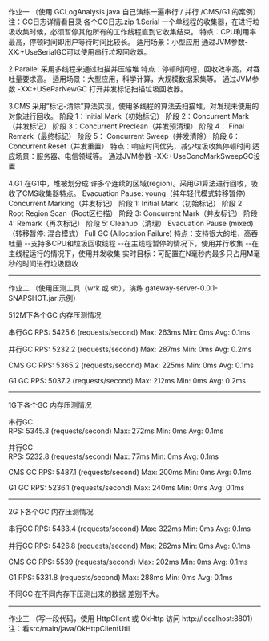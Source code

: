 作业一 （使用 GCLogAnalysis.java 自己演练一遍串行 / 并行 /CMS/G1 的案例）
注：GC日志详情看目录 各个GC日志.zip
1.Serial
一个单线程的收集器，在进行垃圾收集时候，必须暂停其他所有的工作线程直到它收集结束。
特点：CPU利用率最高，停顿时间即用户等待时间比较长。
适用场景：小型应用
通过JVM参数-XX:+UseSerialGC可以使用串行垃圾回收器。

2.Parallel
采用多线程来通过扫描并压缩堆
特点：停顿时间短，回收效率高，对吞吐量要求高。
适用场景：大型应用，科学计算，大规模数据采集等。
通过JVM参数 -XX:+USeParNewGC 打开并发标记扫描垃圾回收器。

3.CMS
采用“标记-清除”算法实现，使用多线程的算法去扫描堆，对发现未使用的对象进行回收。
阶段 1：Initial Mark（初始标记）
阶段 2：Concurrent Mark（并发标记）
阶段 3：Concurrent Preclean（并发预清理）
阶段 4： Final Remark（最终标记）
阶段 5： Concurrent Sweep（并发清除）
阶段 6： Concurrent Reset（并发重置）
特点：响应时间优先，减少垃圾收集停顿时间
适应场景：服务器、电信领域等。
通过JVM参数 -XX:+UseConcMarkSweepGC设置

4.G1
在G1中，堆被划分成 许多个连续的区域(region)。采用G1算法进行回收，吸收了CMS收集器特点。
Evacuation Pause: young（纯年轻代模式转移暂停）
Concurrent Marking（并发标记）
阶段 1: Initial Mark（初始标记）
阶段 2: Root Region Scan（Root区扫描）
阶段 3: Concurrent Mark（并发标记）
阶段 4: Remark（再次标记）
阶段 5: Cleanup（清理）
Evacuation Pause (mixed)（转移暂停: 混合模式）
Full GC (Allocation Failure)
特点：支持很大的堆，高吞吐量
  --支持多CPU和垃圾回收线程
  --在主线程暂停的情况下，使用并行收集
  --在主线程运行的情况下，使用并发收集
实时目标：可配置在N毫秒内最多只占用M毫秒的时间进行垃圾回收

-----------------------------------------
作业二 （使用压测工具（wrk 或 sb），演练 gateway-server-0.0.1-SNAPSHOT.jar 示例）

512M下各个GC 内存压测情况

串行GC 
RPS: 5425.6 (requests/second)
Max: 263ms
Min: 0ms
Avg: 0.1ms

并行GC 
RPS: 5232.2 (requests/second)
Max: 287ms
Min: 0ms
Avg: 0.2ms

CMS GC 
RPS: 5365.2 (requests/second)
Max: 225ms
Min: 0ms
Avg: 0.1ms

G1 GC 
RPS: 5037.2 (requests/second)
Max: 212ms
Min: 0ms
Avg: 0.2ms

-------------------------------
1G下各个GC 内存压测情况

串行GC  
RPS: 5345.3 (requests/second)
Max: 272ms
Min: 0ms
Avg: 0.1ms

并行GC  
RPS: 5232.8 (requests/second)
Max: 77ms
Min: 0ms
Avg: 0.1ms

CMS GC 
RPS: 5487.1 (requests/second)
Max: 200ms
Min: 0ms
Avg: 0.1ms

G1 GC 
RPS: 5236.1 (requests/second)
Max: 240ms
Min: 0ms
Avg: 0.1ms

----------------------
2G下各个GC 内存压测情况

串行GC
RPS: 5433.4 (requests/second)
Max: 322ms
Min: 0ms
Avg: 0.1ms

并行GC
RPS: 5426.8 (requests/second)
Max: 262ms
Min: 0ms
Avg: 0.1ms

CMS GC
RPS: 5539 (requests/second)
Max: 202ms
Min: 0ms
Avg: 0.1ms

G1
RPS: 5331.8 (requests/second)
Max: 288ms
Min: 0ms
Avg: 0.1ms

不同GC 在不同内存下压测出来的数据 差别不大。

---------------------------------------------------
作业三 （写一段代码，使用 HttpClient 或 OkHttp 访问 http://localhost:8801）
注：看src/main/java/OkHttpClientUtil



